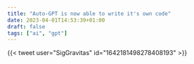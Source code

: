```yaml
---
title: "Auto-GPT is now able to write it's own code"
date: 2023-04-01T14:53:39+01:00
draft: false
tags: ["ai", "gpt"]
---
```

{{< tweet user="SigGravitas" id="1642181498278408193" >}}
